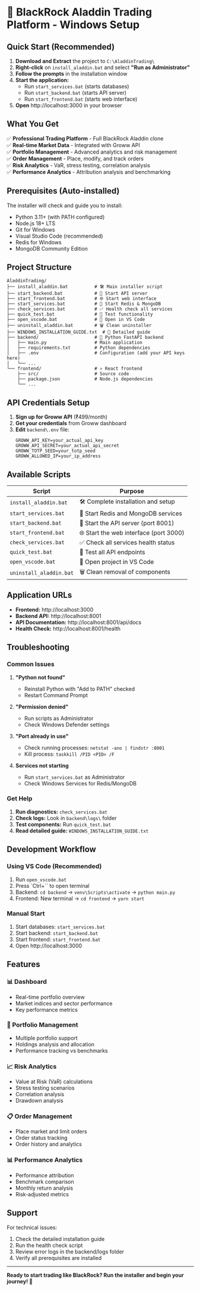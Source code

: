 # 🚀 BlackRock Aladdin Trading Platform - Windows Setup

## Quick Start (Recommended)

1. **Download and Extract** the project to `C:\AladdinTrading\`
2. **Right-click** on `install_aladdin.bat` and select **"Run as Administrator"**
3. **Follow the prompts** in the installation window
4. **Start the application:**
   - Run `start_services.bat` (starts databases)
   - Run `start_backend.bat` (starts API server)
   - Run `start_frontend.bat` (starts web interface)
5. **Open** http://localhost:3000 in your browser

## What You Get

✅ **Professional Trading Platform** - Full BlackRock Aladdin clone  
✅ **Real-time Market Data** - Integrated with Groww API  
✅ **Portfolio Management** - Advanced analytics and risk management  
✅ **Order Management** - Place, modify, and track orders  
✅ **Risk Analytics** - VaR, stress testing, correlation analysis  
✅ **Performance Analytics** - Attribution analysis and benchmarking  

## Prerequisites (Auto-installed)

The installer will check and guide you to install:
- Python 3.11+ (with PATH configured)
- Node.js 18+ LTS
- Git for Windows
- Visual Studio Code (recommended)
- Redis for Windows
- MongoDB Community Edition

## Project Structure

```
AladdinTrading/
├── install_aladdin.bat          # 🛠️ Main installer script
├── start_backend.bat            # 🚀 Start API server
├── start_frontend.bat           # 🌐 Start web interface  
├── start_services.bat           # 🔧 Start Redis & MongoDB
├── check_services.bat           # ✅ Health check all services
├── quick_test.bat               # 🧪 Test functionality
├── open_vscode.bat              # 📝 Open in VS Code
├── uninstall_aladdin.bat        # 🗑️ Clean uninstaller
├── WINDOWS_INSTALLATION_GUIDE.txt  # 📖 Detailed guide
├── backend/                     # 🐍 Python FastAPI backend
│   ├── main.py                  # Main application
│   ├── requirements.txt         # Python dependencies
│   ├── .env                     # Configuration (add your API keys here)
│   └── ...
└── frontend/                    # ⚛️ React frontend
    ├── src/                     # Source code
    ├── package.json             # Node.js dependencies
    └── ...
```

## API Credentials Setup

1. **Sign up for Groww API** (₹499/month)
2. **Get your credentials** from Groww dashboard
3. **Edit** `backend\.env` file:
   ```
   GROWW_API_KEY=your_actual_api_key
   GROWW_API_SECRET=your_actual_api_secret  
   GROWW_TOTP_SEED=your_totp_seed
   GROWW_ALLOWED_IP=your_ip_address
   ```

## Available Scripts

| Script | Purpose |
|--------|---------|
| `install_aladdin.bat` | 🛠️ Complete installation and setup |
| `start_services.bat` | 🔧 Start Redis and MongoDB services |
| `start_backend.bat` | 🚀 Start the API server (port 8001) |
| `start_frontend.bat` | 🌐 Start the web interface (port 3000) |
| `check_services.bat` | ✅ Check all services health status |
| `quick_test.bat` | 🧪 Test all API endpoints |
| `open_vscode.bat` | 📝 Open project in VS Code |
| `uninstall_aladdin.bat` | 🗑️ Clean removal of components |

## Application URLs

- **Frontend:** http://localhost:3000
- **Backend API:** http://localhost:8001  
- **API Documentation:** http://localhost:8001/api/docs
- **Health Check:** http://localhost:8001/health

## Troubleshooting

### Common Issues

1. **"Python not found"**
   - Reinstall Python with "Add to PATH" checked
   - Restart Command Prompt

2. **"Permission denied"**
   - Run scripts as Administrator
   - Check Windows Defender settings

3. **"Port already in use"**
   - Check running processes: `netstat -ano | findstr :8001`
   - Kill process: `taskkill /PID <PID> /F`

4. **Services not starting**
   - Run `start_services.bat` as Administrator
   - Check Windows Services for Redis/MongoDB

### Get Help

1. **Run diagnostics:** `check_services.bat`
2. **Check logs:** Look in `backend\logs\` folder
3. **Test components:** Run `quick_test.bat`
4. **Read detailed guide:** `WINDOWS_INSTALLATION_GUIDE.txt`

## Development Workflow

### Using VS Code (Recommended)
1. Run `open_vscode.bat`
2. Press `Ctrl+`` to open terminal
3. Backend: `cd backend` → `venv\Scripts\activate` → `python main.py`
4. Frontend: New terminal → `cd frontend` → `yarn start`

### Manual Start
1. Start databases: `start_services.bat`
2. Start backend: `start_backend.bat`  
3. Start frontend: `start_frontend.bat`
4. Open http://localhost:3000

## Features

### 📊 Dashboard
- Real-time portfolio overview
- Market indices and sector performance
- Key performance metrics

### 💼 Portfolio Management  
- Multiple portfolio support
- Holdings analysis and allocation
- Performance tracking vs benchmarks

### 📈 Risk Analytics
- Value at Risk (VaR) calculations
- Stress testing scenarios
- Correlation analysis
- Drawdown analysis

### 📋 Order Management
- Place market and limit orders
- Order status tracking
- Order history and analytics

### 📊 Performance Analytics
- Performance attribution
- Benchmark comparison
- Monthly return analysis
- Risk-adjusted metrics

## Support

For technical issues:
1. Check the detailed installation guide
2. Run the health check script
3. Review error logs in the backend/logs folder
4. Verify all prerequisites are installed

---

**Ready to start trading like BlackRock? Run the installer and begin your journey! 🚀**
